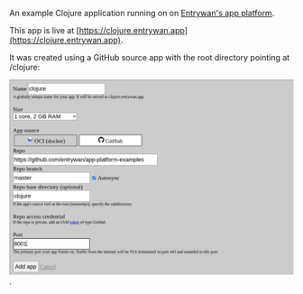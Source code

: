 An example Clojure application running on on [Entrywan's app platform](https://www.entrywan.com/docs#apps).

This app is live at [https://clojure.entrywan.app](https://clojure.entrywan.app).

It was created using a GitHub source app with the root directory pointing at /clojure:

![Create a clojure application from a repository](/clojure/app-clojure.png).